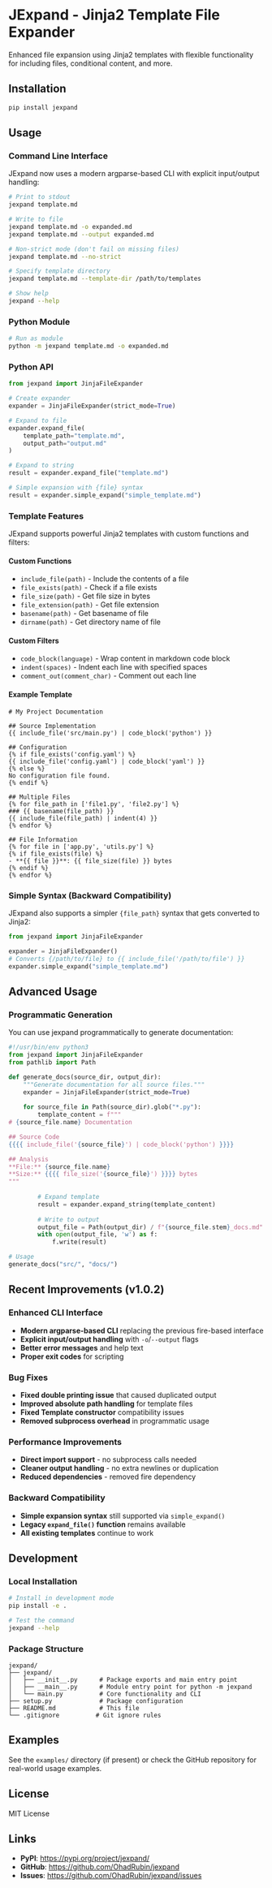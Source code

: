 # JExpand - Jinja2 Template File Expander

Enhanced file expansion using Jinja2 templates with flexible functionality for including files, conditional content, and more.

## Installation

```bash
pip install jexpand
```

## Usage

### Command Line Interface

JExpand now uses a modern argparse-based CLI with explicit input/output handling:

```bash
# Print to stdout
jexpand template.md

# Write to file
jexpand template.md -o expanded.md
jexpand template.md --output expanded.md

# Non-strict mode (don't fail on missing files)
jexpand template.md --no-strict

# Specify template directory
jexpand template.md --template-dir /path/to/templates

# Show help
jexpand --help
```

### Python Module

```bash
# Run as module
python -m jexpand template.md -o expanded.md
```

### Python API

```python
from jexpand import JinjaFileExpander

# Create expander
expander = JinjaFileExpander(strict_mode=True)

# Expand to file
expander.expand_file(
    template_path="template.md",
    output_path="output.md"
)

# Expand to string
result = expander.expand_file("template.md")

# Simple expansion with {file} syntax
result = expander.simple_expand("simple_template.md")
```

### Template Features

JExpand supports powerful Jinja2 templates with custom functions and filters:

#### Custom Functions

- `include_file(path)` - Include the contents of a file
- `file_exists(path)` - Check if a file exists
- `file_size(path)` - Get file size in bytes
- `file_extension(path)` - Get file extension
- `basename(path)` - Get basename of file
- `dirname(path)` - Get directory name of file

#### Custom Filters

- `code_block(language)` - Wrap content in markdown code block
- `indent(spaces)` - Indent each line with specified spaces
- `comment_out(comment_char)` - Comment out each line

#### Example Template

```jinja2
# My Project Documentation

## Source Implementation
{{ include_file('src/main.py') | code_block('python') }}

## Configuration
{% if file_exists('config.yaml') %}
{{ include_file('config.yaml') | code_block('yaml') }}
{% else %}
No configuration file found.
{% endif %}

## Multiple Files
{% for file_path in ['file1.py', 'file2.py'] %}
### {{ basename(file_path) }}
{{ include_file(file_path) | indent(4) }}
{% endfor %}

## File Information
{% for file in ['app.py', 'utils.py'] %}
{% if file_exists(file) %}
- **{{ file }}**: {{ file_size(file) }} bytes
{% endif %}
{% endfor %}
```

### Simple Syntax (Backward Compatibility)

JExpand also supports a simpler `{file_path}` syntax that gets converted to Jinja2:

```python
from jexpand import JinjaFileExpander

expander = JinjaFileExpander()
# Converts {/path/to/file} to {{ include_file('/path/to/file') }}
expander.simple_expand("simple_template.md")
```

## Advanced Usage

### Programmatic Generation

You can use jexpand programmatically to generate documentation:

```python
#!/usr/bin/env python3
from jexpand import JinjaFileExpander
from pathlib import Path

def generate_docs(source_dir, output_dir):
    """Generate documentation for all source files."""
    expander = JinjaFileExpander(strict_mode=True)
    
    for source_file in Path(source_dir).glob("*.py"):
        template_content = f"""
# {source_file.name} Documentation

## Source Code
{{{{ include_file('{source_file}') | code_block('python') }}}}

## Analysis
**File:** {source_file.name}
**Size:** {{{{ file_size('{source_file}') }}}} bytes
"""
        
        # Expand template
        result = expander.expand_string(template_content)
        
        # Write to output
        output_file = Path(output_dir) / f"{source_file.stem}_docs.md"
        with open(output_file, 'w') as f:
            f.write(result)

# Usage
generate_docs("src/", "docs/")
```

## Recent Improvements (v1.0.2)

### Enhanced CLI Interface
- **Modern argparse-based CLI** replacing the previous fire-based interface
- **Explicit input/output handling** with `-o`/`--output` flags
- **Better error messages** and help text
- **Proper exit codes** for scripting

### Bug Fixes
- **Fixed double printing issue** that caused duplicated output
- **Improved absolute path handling** for template files
- **Fixed Template constructor** compatibility issues
- **Removed subprocess overhead** in programmatic usage

### Performance Improvements
- **Direct import support** - no subprocess calls needed
- **Cleaner output handling** - no extra newlines or duplication
- **Reduced dependencies** - removed fire dependency

### Backward Compatibility
- **Simple expansion syntax** still supported via `simple_expand()`
- **Legacy `expand_file()` function** remains available
- **All existing templates** continue to work

## Development

### Local Installation

```bash
# Install in development mode
pip install -e .

# Test the command
jexpand --help
```

### Package Structure

```
jexpand/
├── jexpand/
│   ├── __init__.py      # Package exports and main entry point
│   ├── __main__.py      # Module entry point for python -m jexpand
│   └── main.py          # Core functionality and CLI
├── setup.py             # Package configuration
├── README.md            # This file
└── .gitignore          # Git ignore rules
```

## Examples

See the `examples/` directory (if present) or check the GitHub repository for real-world usage examples.

## License

MIT License

## Links

- **PyPI**: https://pypi.org/project/jexpand/
- **GitHub**: https://github.com/OhadRubin/jexpand
- **Issues**: https://github.com/OhadRubin/jexpand/issues 